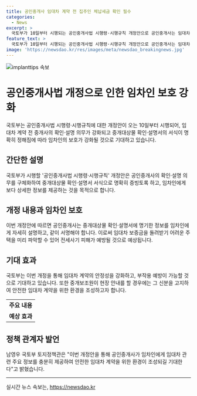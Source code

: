 ```yaml
---
title: 공인중개사 임대차 계약 전 집주인 체납세금 확인 필수
categories:
  - News
excerpt: >
  국토부가 10일부터 시행되는 공인중개사법 시행령·시행규칙 개정안으로 공인중개사는 임대차 계약 전 선순위 권리관계를 임차인에게 자세히 설명하고 확인받아야 한다. 확인·설명 사항은 중개대상물 확인·설명서로 증빙해야 하며, 관련 정보를 확인한 후 설명하여 서명하는 것이 필요하다. 이로써 임차인은 미리 주택 상태를 파악하여 전세사기 피해를 예방할 수 있을 것으로 기대되며, 다양한 임대차 보호법령에 따른 의무도 명시되었다. 이번 개정으로 임대차 계약의 안정성이 강화되며, 중개보조원의 신분 고지도 강화될 것이다.
feature_text: >
  국토부가 10일부터 시행되는 공인중개사법 시행령·시행규칙 개정안으로 공인중개사는 임대차 계약 전 선순위 권리관계를 임차인에게 자세히 설명하고 확인받아야 한다. 확인·설명 사항은 중개대상물 확인·설명서로 증빙해야 하며, 관련 정보를 확인한 후 설명하여 서명하는 것이 필요하다. 이로써 임차인은 미리 주택 상태를 파악하여 전세사기 피해를 예방할 수 있을 것으로 기대되며, 다양한 임대차 보호법령에 따른 의무도 명시되었다. 이번 개정으로 임대차 계약의 안정성이 강화되며, 중개보조원의 신분 고지도 강화될 것이다.
image: 'https://newsdao.kr/res/images/meta/newsdao_breakingnews.jpg'
---
```


<p><img src="https://newsdao.kr/res/images/meta/newsdao_breakingnews.jpg" alt="implanttips 속보" /></p>

<h1>공인중개사법 개정으로 인한 임차인 보호 강화</h1>

<p data-ke-size="size16">국토부는 공인중개사법 시행령·시행규칙에 대한 개정안이 오는 10일부터 시행되어, 임대차 계약 전 중개사의 확인·설명 의무가 강화되고 중개대상물 확인·설명서의 서식이 명확히 정해짐에 따라 임차인의 보호가 강화될 것으로 기대하고 있습니다.</p>

<h2>간단한 설명</h2>

<p data-ke-size="size16">국토부가 시행할 '공인중개사법 시행령·시행규칙' 개정안은 공인중개사의 확인·설명 의무를 구체화하여 중개대상물 확인·설명서 서식으로 명확히 증빙토록 하고, 임차인에게 보다 상세한 정보를 제공하는 것을 목적으로 합니다.</p>

<h2>개정 내용과 임차인 보호</h2>

<p data-ke-size="size16">이번 개정안에 따르면 공인중개사는 중개대상물 확인·설명서에 명기한 정보를 임차인에게 자세히 설명하고, 같이 서명해야 합니다. 이로써 임대차 보증금을 돌려받기 어려운 주택을 미리 파악할 수 있어 전세사기 피해가 예방될 것으로 예상됩니다.</p>

<h2>기대 효과</h2>

<p data-ke-size="size16">국토부는 이번 개정을 통해 임대차 계약의 안정성을 강화하고, 부작용 예방이 가능할 것으로 기대하고 있습니다. 또한 중개보조원이 현장 안내를 할 경우에는 그 신분을 고지하여 안전한 임대차 계약을 위한 환경을 조성하고자 합니다.</p>

<table>
  <tr>
    <td style="text-align: center; height: 17px;"><b>주요 내용</b></td>
  </tr>
  <tr>
    <td style="text-align: center; height: 17px;"><b>예상 효과</b></td>
  </tr>
</table>

<h2>정책 관계자 발언</h2>

<p data-ke-size="size16">남영우 국토부 토지정책관은 "이번 개정안을 통해 공인중개사가 임차인에게 임대차 관련 주요 정보를 충분히 제공하여 안전한 임대차 계약을 위한 환경이 조성되길 기대한다"고 밝혔습니다.</p>

<hr>
실시간 뉴스 속보는, <a href="https://newsdao.kr" rel="dofollow">https://newsdao.kr</a>


